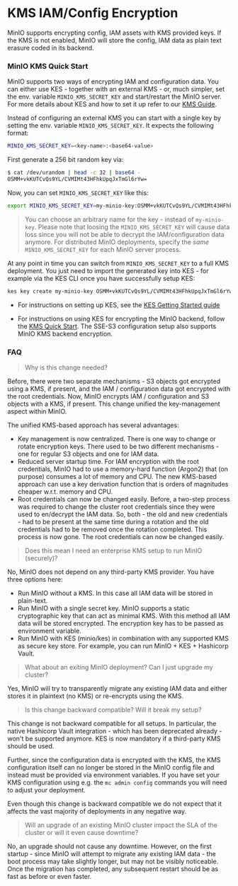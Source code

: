 # KMS IAM/Config Encryption

MinIO supports encrypting config, IAM assets with KMS provided keys. If the KMS is not enabled, MinIO will store the config, IAM data as plain text erasure coded in its backend.

### MinIO KMS Quick Start

MinIO supports two ways of encrypting IAM and configuration data.
You can either use KES - together with an external KMS - or, much simpler,
set the env. variable `MINIO_KMS_SECRET_KEY` and start/restart the MinIO server. For more details about KES and how
to set it up refer to our [KMS Guide](https://github.com/minio/minio/blob/master/docs/kms/README.md).

Instead of configuring an external KMS you can start with a single key by
setting the env. variable `MINIO_KMS_SECRET_KEY`. It expects the following
format:
```sh
MINIO_KMS_SECRET_KEY=<key-name>:<base64-value>
```

First generate a 256 bit random key via:
```sh
$ cat /dev/urandom | head -c 32 | base64 -
OSMM+vkKUTCvQs9YL/CVMIMt43HFhkUpqJxTmGl6rYw=
```

Now, you can set `MINIO_KMS_SECRET_KEY` like this:
```sh
export MINIO_KMS_SECRET_KEY=my-minio-key:OSMM+vkKUTCvQs9YL/CVMIMt43HFhkUpqJxTmGl6rYw=
```
> You can choose an arbitrary name for the key - instead of `my-minio-key`.
> Please note that loosing the `MINIO_KMS_SECRET_KEY` will cause data loss
> since you will not be able to decrypt the IAM/configuration data anymore.
For distributed MinIO deployments, specify the *same* `MINIO_KMS_SECRET_KEY` for each MinIO server process. 

At any point in time you can switch from `MINIO_KMS_SECRET_KEY` to a full KMS
deployment. You just need to import the generated key into KES - for example via
the KES CLI once you have successfully setup KES:
```sh
kes key create my-minio-key OSMM+vkKUTCvQs9YL/CVMIMt43HFhkUpqJxTmGl6rYw=
```
- For instructions on setting up KES, see the [KES Getting Started guide](https://github.com/minio/kes/wiki/Getting-Started) 

- For instructions on using KES for encrypting the MinIO backend, follow the [KMS Quick Start](https://github.com/minio/minio/tree/master/docs/kms). The SSE-S3 configuration setup also supports MinIO KMS backend encryption.

### FAQ

> Why is this change needed?

Before, there were two separate mechanisms - S3 objects got encrypted using a KMS,
if present, and the IAM / configuration data got encrypted with the root credentials.
Now, MinIO encrypts IAM / configuration and S3 objects with a KMS, if present. This
change unified the key-management aspect within MinIO.

The unified KMS-based approach has several advantages:
 - Key management is now centralized. There is one way to change or rotate encryption keys.
   There used to be two different mechanisms - one for regular S3 objects and one for IAM data.
 - Reduced server startup time. For IAM encryption with the root credentials, MinIO had
   to use a memory-hard function (Argon2) that (on purpose) consumes a lot of memory and CPU.
   The new KMS-based approach can use a key derivation function that is orders of magnitudes
   cheaper w.r.t. memory and CPU.
 - Root credentials can now be changed easily. Before, a two-step process was required to
   change the cluster root credentials since they were used to en/decrypt the IAM data.
   So, both - the old and new credentials - had to be present at the same time during a rotation
   and the old credentials had to be removed once the rotation completed. This process is now gone.
   The root credentials can now be changed easily.

> Does this mean I need an enterprise KMS setup to run MinIO (securely)?

No, MinIO does not depend on any third-party KMS provider. You have three options here:

- Run MinIO without a KMS. In this case all IAM data will be stored in plain-text.
- Run MinIO with a single secret key. MinIO supports a static cryptographic key
  that can act as minimal KMS. With this method all IAM data will be stored
  encrypted. The encryption key has to be passed as environment variable.
- Run MinIO with KES (minio/kes) in combination with any supported KMS as
  secure key store. For example, you can run MinIO + KES + Hashicorp Vault.

> What about an exiting MinIO deployment? Can I just upgrade my cluster?

Yes, MinIO will try to transparently migrate any existing IAM data and either stores
it in plaintext (no KMS) or re-encrypts using the KMS.

> Is this change backward compatible? Will it break my setup?

This change is not backward compatible for all setups. In particular, the native
Hashicorp Vault integration - which has been deprecated already - won't be
supported anymore. KES is now mandatory if a third-party KMS should be used.

Further, since the configuration data is encrypted with the KMS, the KMS
configuration itself can no longer be stored in the MinIO config file and
instead must be provided via environment variables. If you have set your KMS
configuration using e.g. the `mc admin config` commands you will need to adjust
your deployment.

Even though this change is backward compatible we do not expect that it affects
the vast majority of deployments in any negative way.

> Will an upgrade of an existing MinIO cluster impact the SLA of the cluster or will it even cause downtime?

No, an upgrade should not cause any downtime. However, on the first startup -
since MinIO will attempt to migrate any existing IAM data - the boot process may
take slightly longer, but may not be visibly noticeable. Once the migration has
completed, any subsequent restart should be as fast as before or even faster.
